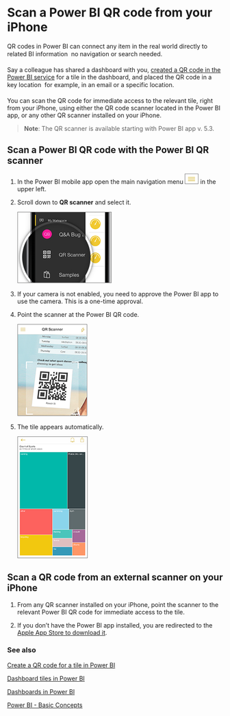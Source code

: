 <properties
   pageTitle="Scan a Power BI QR code from your iPhone"
   description="Scan a Power BI QR code from your iPhone"
   services="powerbi"
   documentationCenter=""
   authors="maggies"
   manager="mblythe"
   editor=""
   tags=""/>

<tags
   ms.service="powerbi"
   ms.devlang="NA"
   ms.topic="article"
   ms.tgt_pltfrm="NA"
   ms.workload="powerbi"
   ms.date="02/18/2016"
   ms.author="maggies"/>

# Scan a Power BI QR code from your iPhone

QR codes in Power BI can connect any item in the real world directly to related BI information &#151; no navigation or search needed.

Say a colleague has shared a dashboard with you, [created a QR code in the Power BI service](powerbi-service-qr-code-for-tile.md) for a tile in the dashboard, and placed the QR code in a key location &#151; for example, in an email or a specific location. 

You can scan the QR code for immediate access to the relevant tile, right from your iPhone, using either the QR code scanner located in the Power BI app, or any other QR scanner installed on your iPhone.

>**Note**: The QR scanner is available starting with Power BI app v. 5.3.

## Scan a Power BI QR code with the Power BI QR scanner

1. In the Power BI mobile app open the main navigation menu ![](media/powerbi-mobile-qr-code-for-tile/PBI_iPh_NavMenu.png) in the upper left. 

2. Scroll down to **QR scanner** and select it. 

    ![](media/powerbi-mobile-qr-code-for-tile/PBI_iPH_QRScanner2.png)

3. If your camera is not enabled, you need to approve the Power BI app to use the camera. This is a one-time approval. 

4. Point the scanner at the Power BI QR code. 

    ![](media/powerbi-mobile-qr-code-for-tile/PBI_iPh_QRScan.png)

5. The tile appears automatically.

    ![](media/powerbi-mobile-qr-code-for-tile/PIB_iPh_ScandTile.png)


## Scan a QR code from an external scanner on your iPhone

1. From any QR scanner installed on your iPhone, point the scanner to the relevant Power BI QR code for immediate access to the tile. 

2. If you don’t have the Power BI app installed, you are redirected to the [Apple App Store to download it](http://go.microsoft.com/fwlink/?LinkId=522062). 

### See also

[Create a QR code for a tile in Power BI](powerbi-service-qr-code-for-tile.md)

[Dashboard tiles in Power BI](powerbi-service-dashboard-tiles.md)

[Dashboards in Power BI](powerbi-service-dashboards.md)

[Power BI - Basic Concepts](powerbi-service-basic-concepts.md)
